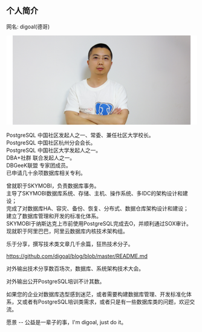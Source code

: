 ## 个人简介
网名: digoal(德哥)    
  
![pic](digoal.png)  
    
PostgreSQL 中国社区发起人之一、常委、兼任社区大学校长。  
PostgreSQL 中国社区杭州分会会长。  
PostgreSQL 中国社区大学发起人之一。  
DBA+社群 联合发起人之一。  
DBGeeK联盟 专家团成员。  
已申请几十余项数据库相关专利。  
  
曾就职于SKYMOBI，负责数据库事务。  
主导了SKYMOBI数据库系统、存储、主机、操作系统、多IDC的架构设计和建设；  
完成了对数据库HA、容灾、备份、恢复、分布式、数据仓库架构设计和建设；  
建立了数据库管理和开发的标准化体系。  
SKYMOBI于纳斯达克上市前使用PostgreSQL完成去O，并顺利通过SOX审计。  
现就职于阿里巴巴，阿里云数据库内核技术架构组。  
  
乐于分享，撰写技术类文章几千余篇，狂热技术分子。  
  
https://github.com/digoal/blog/blob/master/README.md  
  
对外输出技术分享数百场次，数据库、系统架构技术大会。  
  
对外输出公开PostgreSQL培训不计其数。  
  
如果您的企业对数据库选型感到迷茫，或者需要构建数据库管理、开发标准化体系，又或者有PostgreSQL培训类需求，或者只是有一些数据库类的问题，欢迎交流。  
  
愿景 -- 公益是一辈子的事，I'm digoal, just do it。  
